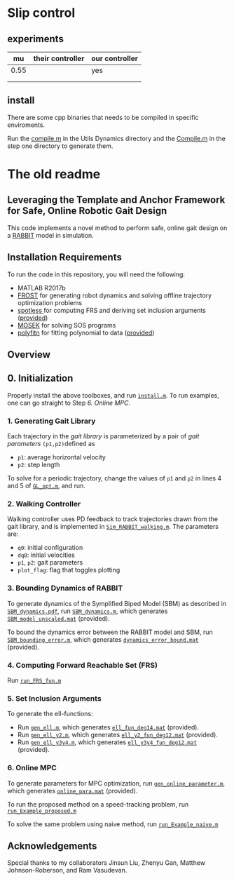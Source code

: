 # Slip control

## experiments

|  mu  | their controller | our controller |
| ---- | ---- | ---- |
| 0.55 |      |  yes    |
|      |      |      |
|      |      |      |

## install 

There are some cpp binaries that needs to be compiled in specific enviroments.

Run the [compile.m](Utils\Dynamics\compile.m) in the Utils Dynamics directory and the [Compile.m](Step1.Gait_Library\gen\kinematics\Compile.m) in the step one directory to generate them.

# The old readme
## Leveraging the Template and Anchor Framework for Safe, Online Robotic Gait Design
This code implements a novel method to perform safe, online gait design on a [RABBIT](https://ieeexplore.ieee.org/stamp/stamp.jsp?arnumber=1234651) model in simulation.

## Installation Requirements
To run the code in this repository, you will need the following:
- MATLAB R2017b
- [FROST](https://ayonga.github.io/frost-dev/index.html) for generating robot dynamics and solving offline trajectory optimization problems
- [spotless ](https://github.com/spot-toolbox/spotless) for computing FRS and deriving set inclusion arguments ([provided](https://github.com/pczhao/TA_GaitDesign/tree/master/Utils/spotless))
- [MOSEK](https://www.mosek.com/) for solving SOS programs
- [polyfitn](https://www.mathworks.com/matlabcentral/fileexchange/34765-polyfitn) for fitting polynomial to data ([provided](https://github.com/pczhao/TA_GaitDesign/tree/master/Utils/PolyfitnTools))
## Overview
## 0. Initialization
Properly install the above toolboxes, and run [`install.m`](https://github.com/pczhao/TA_GaitDesign/blob/master/install.m).
To run examples, one can go straight to Step *6. Online MPC*.
### 1. Generating Gait Library
Each trajectory in the *gait library* is parameterized by a pair of *gait parameters* `(p1,p2)`defined as

- `p1`: average horizontal velocity
- `p2`: step length

To solve for a periodic trajectory, change the values of `p1` and `p2` in lines 4 and 5 of [`GL_opt.m`](https://github.com/pczhao/TA_GaitDesign/blob/master/Step1.Gait_Library/GL_opt.m), and run.
### 2. Walking Controller
Walking controller uses PD feedback to track trajectories drawn from the gait library, and is implemented in [`Sim_RABBIT_walking.m`](https://github.com/pczhao/TA_GaitDesign/blob/master/Step2.Walking_Controller/Sim_RABBIT_walking.m). The parameters are:

- `q0`: initial configuration
- `dq0`: initial velocities
- `p1`, `p2`: gait parameters
- `plot_flag`: flag that toggles plotting

### 3. Bounding Dynamics of RABBIT
To generate dynamics of the Symplified Biped Model (SBM) as described in [`SBM_dynamics.pdf`](https://github.com/pczhao/TA_GaitDesign/blob/master/SBM_dynamics.pdf), run [`SBM_dynamics.m`](https://github.com/pczhao/TA_GaitDesign/blob/master/Step3.Dynamics_Bounds/SBM_dynamics.m), which generates
[`SBM_model_unscaled.mat`](https://github.com/pczhao/TA_GaitDesign/blob/master/Step3.Dynamics_Bounds/SBM_model_unscaled.mat) (provided). 

To bound the dynamics error between the RABBIT model and SBM, run [`SBM_bounding_error.m`](https://github.com/pczhao/TA_GaitDesign/blob/master/Step3.Dynamics_Bounds/SBM_bounding_error.m), which generates [`dynamics_error_bound.mat`](https://github.com/pczhao/TA_GaitDesign/blob/master/Step3.Dynamics_Bounds/dynamics_error_bound.mat) (provided).

### 4. Computing Forward Reachable Set (FRS)
Run [`run_FRS_fun.m`](https://github.com/pczhao/TA_GaitDesign/blob/master/Step4.FRS/run_FRS_fun.m)

### 5. Set Inclusion Arguments
To generate the ell-functions:

- Run [`gen_ell.m`](https://github.com/pczhao/TA_GaitDesign/blob/master/Step5.Set_Inclusion/gen_ell.m), which generates [`ell_fun_deg14.mat`](https://github.com/pczhao/TA_GaitDesign/blob/master/Step5.Set_Inclusion/ell_fun_deg14.mat) (provided).
- Run [`gen_ell_y2.m`](https://github.com/pczhao/TA_GaitDesign/blob/master/Step5.Set_Inclusion/gen_ell_y2.m), which generates [`ell_y2_fun_deg12.mat`](https://github.com/pczhao/TA_GaitDesign/blob/master/Step5.Set_Inclusion/ell_y2_fun_deg12.mat) (provided).
- Run [`gen_ell_y3y4.m`](https://github.com/pczhao/TA_GaitDesign/blob/master/Step5.Set_Inclusion/gen_ell_y3y4.m), which generates [`ell_y3y4_fun_deg12.mat`](https://github.com/pczhao/TA_GaitDesign/blob/master/Step5.Set_Inclusion/ell_y3y4_fun_deg12.mat) (provided).

### 6. Online MPC
To generate parameters for MPC optimization, run [`gen_online_parameter.m`](https://github.com/pczhao/TA_GaitDesign/blob/master/Step6.MPC/gen_online_parameter.m), which generates [`online_para.mat`](https://github.com/pczhao/TA_GaitDesign/blob/master/Step6.MPC/online_para.mat) (provided).

To run the proposed method on a speed-tracking problem, run [`run_Example_proposed.m`](https://github.com/pczhao/TA_GaitDesign/blob/master/Step6.MPC/run_Example_proposed.m)

To solve the same problem using naive method, run [`run_Example_naive.m`](https://github.com/pczhao/TA_GaitDesign/blob/master/Step6.MPC/run_Example_naive.m)

## Acknowledgements
Special thanks to my collaborators Jinsun Liu, Zhenyu Gan, Matthew Johnson-Roberson, and Ram Vasudevan.
